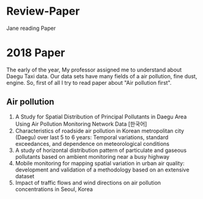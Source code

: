 # Review-Paper
Jane reading Paper

# 2018 Paper
The early of the year, My professor assigned me to understand about Daegu Taxi data. Our data sets have many fields of a air pollution, fine dust, engine. So, first of all I try to read paper about "Air pollution first".

## Air pollution
1. A Study for Spatial Distribution of Principal Pollutants in Daegu Area Using Air Pollution Monitoring Network Data [한국어]
2. Characteristics of roadside air pollution in Korean metropolitan city (Daegu) over last 5 to 6 years: Temporal variations, standard exceedances, and dependence on meteorological conditions
3. A study of horizontal distribution pattern of particulate and gaseous pollutants based on ambient monitoring near a busy highway
4. Mobile monitoring for mapping spatial variation in urban air quality: development and validation of a methodology based on an extensive dataset
5. Impact of traffic flows and wind directions on air pollution concentrations in Seoul, Korea

